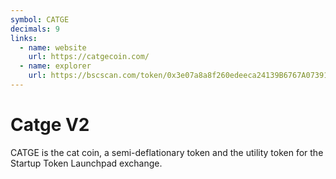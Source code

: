 ```yaml
---
symbol: CATGE
decimals: 9
links:
  - name: website
    url: https://catgecoin.com/
  - name: explorer
    url: https://bscscan.com/token/0x3e07a8a8f260edeeca24139B6767A073918E8674
---
```


# Catge V2

CATGE is the cat coin, a semi-deflationary token and the utility token for the Startup Token Launchpad exchange.
